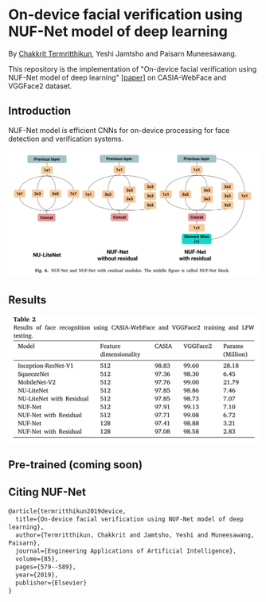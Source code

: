# On-device facial verification using NUF-Net model of deep learning
By [Chakkrit Termritthikun](https://github.com/chakkritte), Yeshi Jamtsho and Paisarn Muneesawang.

This repository is the implementation of "On-device facial verification using NUF-Net model of deep learning" [[paper]](https://www.sciencedirect.com/science/article/abs/pii/S0952197619301824)  on CASIA-WebFace and VGGFace2 dataset.

## Introduction

NUF-Net model is efficient CNNs for on-device processing for face detection and verification systems.

![](images/fig6.jpg)


## Results

![](images/table2.jpg)

## Pre-trained (coming soon)

## Citing NUF-Net

    @article{termritthikun2019device,
      title={On-device facial verification using NUF-Net model of deep learning},
      author={Termritthikun, Chakkrit and Jamtsho, Yeshi and Muneesawang, Paisarn},
      journal={Engineering Applications of Artificial Intelligence},
      volume={85},
      pages={579--589},
      year={2019},
      publisher={Elsevier}
    }
